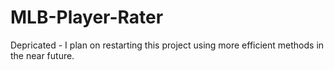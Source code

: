 # MLB-Player-Rater
Depricated - I plan on restarting this project using more efficient methods in the near future.
